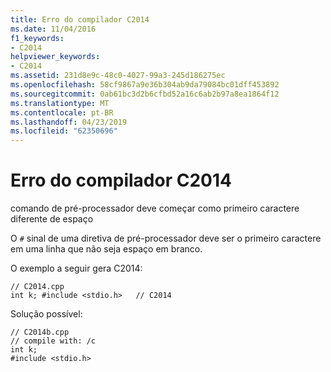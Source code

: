 ```yaml
---
title: Erro do compilador C2014
ms.date: 11/04/2016
f1_keywords:
- C2014
helpviewer_keywords:
- C2014
ms.assetid: 231d8e9c-48c0-4027-99a3-245d186275ec
ms.openlocfilehash: 58cf9867a9e36b304ab9da79084bc01dff453892
ms.sourcegitcommit: 0ab61bc3d2b6cfbd52a16c6ab2b97a8ea1864f12
ms.translationtype: MT
ms.contentlocale: pt-BR
ms.lasthandoff: 04/23/2019
ms.locfileid: "62350696"
---
```

# <a name="compiler-error-c2014"></a>Erro do compilador C2014

comando de pré-processador deve começar como primeiro caractere diferente de espaço

O `#` sinal de uma diretiva de pré-processador deve ser o primeiro caractere em uma linha que não seja espaço em branco.

O exemplo a seguir gera C2014:

```
// C2014.cpp
int k; #include <stdio.h>   // C2014
```

Solução possível:

```
// C2014b.cpp
// compile with: /c
int k;
#include <stdio.h>
```